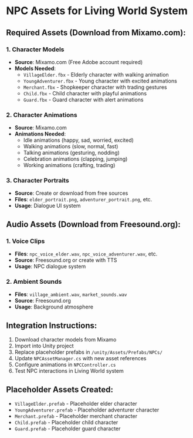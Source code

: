 # NPC Assets for Living World System

## Required Assets (Download from Mixamo.com):

### 1. Character Models
- **Source**: Mixamo.com (Free Adobe account required)
- **Models Needed**:
  - `VillageElder.fbx` - Elderly character with walking animation
  - `YoungAdventurer.fbx` - Young character with excited animations
  - `Merchant.fbx` - Shopkeeper character with trading gestures
  - `Child.fbx` - Child character with playful animations
  - `Guard.fbx` - Guard character with alert animations

### 2. Character Animations
- **Source**: Mixamo.com
- **Animations Needed**:
  - Idle animations (happy, sad, worried, excited)
  - Walking animations (slow, normal, fast)
  - Talking animations (gesturing, nodding)
  - Celebration animations (clapping, jumping)
  - Working animations (crafting, trading)

### 3. Character Portraits
- **Source**: Create or download from free sources
- **Files**: `elder_portrait.png`, `adventurer_portrait.png`, etc.
- **Usage**: Dialogue UI system

## Audio Assets (Download from Freesound.org):

### 1. Voice Clips
- **Files**: `npc_voice_elder.wav`, `npc_voice_adventurer.wav`, etc.
- **Source**: Freesound.org or create with TTS
- **Usage**: NPC dialogue system

### 2. Ambient Sounds
- **Files**: `village_ambient.wav`, `market_sounds.wav`
- **Source**: Freesound.org
- **Usage**: Background atmosphere

## Integration Instructions:

1. Download character models from Mixamo
2. Import into Unity project
3. Replace placeholder prefabs in `/unity/Assets/Prefabs/NPCs/`
4. Update `NPCAssetManager.cs` with new asset references
5. Configure animations in `NPCController.cs`
6. Test NPC interactions in Living World system

## Placeholder Assets Created:
- `VillageElder.prefab` - Placeholder elder character
- `YoungAdventurer.prefab` - Placeholder adventurer character
- `Merchant.prefab` - Placeholder merchant character
- `Child.prefab` - Placeholder child character
- `Guard.prefab` - Placeholder guard character